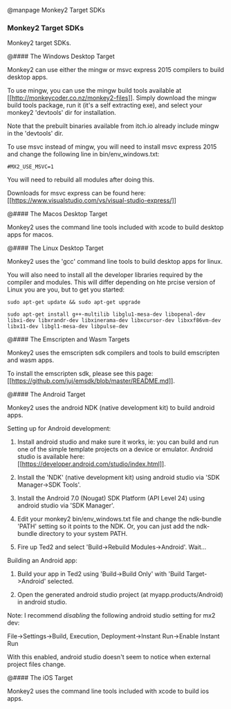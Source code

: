 
@manpage Monkey2 Target SDKs

### Monkey2 Target SDKs

Monkey2 target SDKs.

@#### The Windows Desktop Target

Monkey2 can use either the mingw or msvc express 2015 compilers to build desktop apps.

To use mingw, you can use the mingw build tools available at [[http://monkeycoder.co.nz/monkey2-files]]. Simply download the mingw build tools package, run it (it's a self extracting exe), and select your monkey2 'devtools' dir for installation.

Note that the prebuilt binaries available from itch.io already include mingw in the 'devtools' dir.

To use msvc instead of mingw, you will need to install msvc express 2015 and change the following line in bin/env_windows.txt:

```
#MX2_USE_MSVC=1
```

You will need to rebuild all modules after doing this.

Downloads for msvc express can be found here: [[https://www.visualstudio.com/vs/visual-studio-express/]]


@#### The Macos Desktop Target

Monkey2 uses the command line tools included with xcode to build desktop apps for macos.


@#### The Linux Desktop Target

Monkey2 uses the 'gcc' command line tools to build desktop apps for linux.

You will also need to install all the developer libraries required by the compiler and modules. This will differ depending on hte prcise version of Linux you are you, but to get you started:

```
sudo apt-get update && sudo apt-get upgrade
 
sudo apt-get install g++-multilib libglu1-mesa-dev libopenal-dev libxi-dev libxrandr-dev libxinerama-dev libxcursor-dev libxxf86vm-dev libx11-dev libgl1-mesa-dev libpulse-dev
```


@#### The Emscripten and Wasm Targets

Monkey2 uses the emscripten sdk compilers and tools to build emscripten and wasm apps.

To install the emscripten sdk, please see this page: [[https://github.com/juj/emsdk/blob/master/README.md]].


@#### The Android Target

Monkey2 uses the android NDK (native development kit) to build android apps.

Setting up for Android development:

1) Install android studio and make sure it works, ie: you can build and run one of the simple template projects on a device or emulator. Android studio is available here: [[https://developer.android.com/studio/index.html]].

2) Install the 'NDK' (native development kit) using android studio via 'SDK Manager->SDK Tools'.

3) Install the Android 7.0 (Nougat) SDK Platform (API Level 24) using android studio via 'SDK Manager'.

4) Edit your monkey2 bin/env_windows.txt file and change the ndk-bundle 'PATH' setting so it points to the NDK. Or, you can just add the ndk-bundle directory to your system PATH.

5) Fire up Ted2 and select 'Build->Rebuild Modules->Android'. Wait...

Building an Android app:

1) Build your app in Ted2 using 'Build->Build Only' with 'Build Target->Android' selected.

2) Open the generated android studio project (at myapp.products/Android) in android studio.

Note: I recommend *disabling* the following android studio setting for mx2 dev:

File->Settings->Build, Execution, Deployment->Instant Run->Enable Instant Run

With this enabled, android studio doesn't seem to notice when external project files change.


@#### The iOS Target

Monkey2 uses the command line tools included with xcode to build ios apps.

